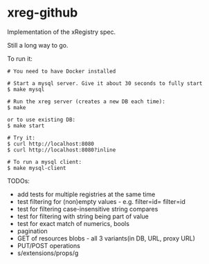 # xreg-github

Implementation of the xRegistry spec.

Still a long way to go.

To run it:
```
# You need to have Docker installed

# Start a mysql server. Give it about 30 seconds to fully start
$ make mysql

# Run the xreg server (creates a new DB each time):
$ make

or to use existing DB:
$ make start

# Try it:
$ curl http://localhost:8080
$ curl http://localhost:8080?inline

# To run a mysql client:
$ make mysql-client
```

TODOs:
- add tests for multiple registries at the same time
- test filtering for (non)empty values - e.g. filter=id=  filter=id
- test for filtering case-insensitive string compares
- test for filtering with string being part of value
- test for exact match of numerics, bools
- pagination
- GET of resources blobs - all 3 variants(in DB, URL, proxy URL)
- PUT/POST operations
- s/extensions/props/g
